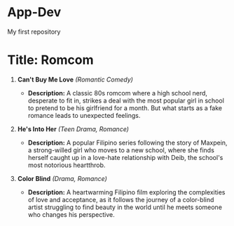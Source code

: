 # App-Dev
My first repository
# Title: Romcom
1. **Can't Buy Me Love** _(Romantic Comedy)_
    - **Description:** A classic 80s romcom where a high school nerd, desperate to fit in, strikes a deal with the most popular girl in school to pretend to be his girlfriend for a month. But what starts as a fake romance leads to unexpected feelings.

2. **He's Into Her** _(Teen Drama, Romance)_
    - **Description:** A popular Filipino series following the story of Maxpein, a strong-willed girl who moves to a new school, where she finds herself caught up in a love-hate relationship with Deib, the school's most notorious heartthrob.

3. **Color Blind** _(Drama, Romance)_
    - **Description:** A heartwarming Filipino film exploring the complexities of love and acceptance, as it follows the journey of a color-blind artist struggling to find beauty in the world until he meets someone who changes his perspective.

